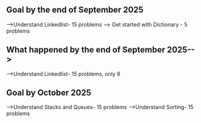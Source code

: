 ## Goal by the end of September 2025
-->Understand Linkedlist- 15 problems
--> Get started with Dictionary - 5 problems
## What happened by the end of September 2025--> 
-->Understand Linkedlist- 15 problems, only 8


## Goal by October 2025
-->Understand Stacks and Queues- 15 problems
-->Understand Sorting- 15 problems